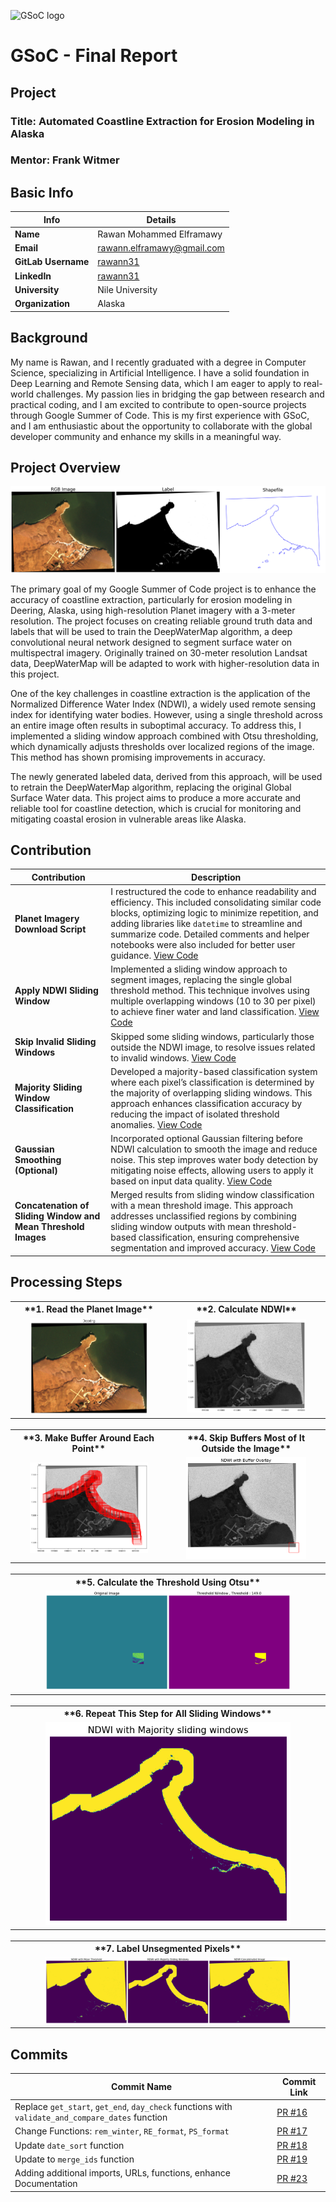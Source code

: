 ![GSoC logo](https://developers.google.com/open-source/gsoc/resources/downloads/GSoC-logo-horizontal.svg)

# GSoC - Final Report

## Project
### **Title:** Automated Coastline Extraction for Erosion Modeling in Alaska  
### **Mentor:** Frank Witmer

## Basic Info
| **Info**              | **Details**                                  |
|-----------------------|----------------------------------------------|
| **Name**              | Rawan Mohammed Elframawy                     |
| **Email**             | [rawann.elframawy@gmail.com](mailto:rawann.elframawy@gmail.com) |
| **GitLab Username**   | [rawann31](https://gitlab.com/rawann31)     |
| **LinkedIn**          | [rawann31](https://www.linkedin.com/in/rawann31) |
| **University**        | Nile University                              |
| **Organization**      | Alaska                                       |

## Background
My name is Rawan, and I recently graduated with a degree in Computer Science, specializing in Artificial Intelligence. I have a solid foundation in Deep Learning and Remote Sensing data, which I am eager to apply to real-world challenges. My passion lies in bridging the gap between research and practical coding, and I am excited to contribute to open-source projects through Google Summer of Code. This is my first experience with GSoC, and I am enthusiastic about the opportunity to collaborate with the global developer community and enhance my skills in a meaningful way.

## Project Overview
![Project Overview](./images/project_overview.png)

The primary goal of my Google Summer of Code project is to enhance the accuracy of coastline extraction, particularly for erosion modeling in Deering, Alaska, using high-resolution Planet imagery with a 3-meter resolution. The project focuses on creating reliable ground truth data and labels that will be used to train the DeepWaterMap algorithm, a deep convolutional neural network designed to segment surface water on multispectral imagery. Originally trained on 30-meter resolution Landsat data, DeepWaterMap will be adapted to work with higher-resolution data in this project.

One of the key challenges in coastline extraction is the application of the Normalized Difference Water Index (NDWI), a widely used remote sensing index for identifying water bodies. However, using a single threshold across an entire image often results in suboptimal accuracy. To address this, I implemented a sliding window approach combined with Otsu thresholding, which dynamically adjusts thresholds over localized regions of the image. This method has shown promising improvements in accuracy.

The newly generated labeled data, derived from this approach, will be used to retrain the DeepWaterMap algorithm, replacing the original Global Surface Water data. This project aims to produce a more accurate and reliable tool for coastline detection, which is crucial for monitoring and mitigating coastal erosion in vulnerable areas like Alaska.

## Contribution

| **Contribution**                          | **Description**                                                                                                                                                                                                                                                                                                                                                                            |
|-------------------------------------------|--------------------------------------------------------------------------------------------------------------------------------------------------------------------------------------------------------------------------------------------------------------------------------------------------------------------------------------------------------------------------------------------------------------------------------------------------------|
| **Planet Imagery Download Script**        | I restructured the code to enhance readability and efficiency. This included consolidating similar code blocks, optimizing logic to minimize repetition, and adding libraries like `datetime` to streamline and summarize code. Detailed comments and helper notebooks were also included for better user guidance. [View Code](https://github.com/fwitmer/CoastlineExtraction/blob/dev/DeeringAutoDownloadCode.py) |
| **Apply NDWI Sliding Window**             | Implemented a sliding window approach to segment images, replacing the single global threshold method. This technique involves using multiple overlapping windows (10 to 30 per pixel) to achieve finer water and land classification. [View Code](#)                                                                                       |
| **Skip Invalid Sliding Windows**          | Skipped some sliding windows, particularly those outside the NDWI image, to resolve issues related to invalid windows. [View Code](#)                                                                                                                                                                                                                                    |
| **Majority Sliding Window Classification** | Developed a majority-based classification system where each pixel’s classification is determined by the majority of overlapping sliding windows. This approach enhances classification accuracy by reducing the impact of isolated threshold anomalies. [View Code](#)                                                                                                    |
| **Gaussian Smoothing (Optional)**         | Incorporated optional Gaussian filtering before NDWI calculation to smooth the image and reduce noise. This step improves water body detection by mitigating noise effects, allowing users to apply it based on input data quality. [View Code](#)                                                                                                              |
| **Concatenation of Sliding Window and Mean Threshold Images** | Merged results from sliding window classification with a mean threshold image. This approach addresses unclassified regions by combining sliding window outputs with mean threshold-based classification, ensuring comprehensive segmentation and improved accuracy. [View Code](#)                                                          |

## Processing Steps

<div style="text-align: center;">

<table style="margin: auto;">
  <tr>
    <th>**1. Read the Planet Image**</th>
    <th>**2. Calculate NDWI**</th>
  </tr>
  <tr>
    <td><img src="./images/image_rgb.png" alt="RGB Image" style="width: 80%; max-width: 400px;"/></td>
    <td><img src="./images/image_ndwi.png" alt="NDWI Image" style="width: 80%; max-width: 400px;"/></td>
  </tr>
</table>

<br>

<table style="margin: auto;">
  <tr>
    <th>**3. Make Buffer Around Each Point**</th>
    <th>**4. Skip Buffers Most of It Outside the Image**</th>
  </tr>
  <tr>
    <td><img src="./images/image_buffers.png" alt="Buffers Image" style="width: 80%; max-width: 400px;"/></td>
    <td><img src="./images/image_skipped_buffers.png" alt="Skipped Buffers Image" style="width: 80%; max-width: 400px;"/></td>
  </tr>
</table>

<br>

<table style="margin: auto;">
  <tr>
    <th>**5. Calculate the Threshold Using Otsu**</th>
  </tr>
  <tr>
    <td><img src="./images/image_labelled_image.png" alt="Labelled Image" style="width: 80%; max-width: 500px;"/></td>
  </tr>
</table>

<br>

<table style="margin: auto;">
  <tr>
    <th>**6. Repeat This Step for All Sliding Windows**</th>
  </tr>
  <tr>
    <td><img src="./images/image_all_sliding_windows_labelled.png" alt="All Sliding Windows Labelled" style="width: 80%; max-width: 500px;"/></td>
  </tr>
</table>

<br>

<table style="margin: auto;">
  <tr>
    <th>**7. Label Unsegmented Pixels**</th>
  </tr>
  <tr>
    <td><img src="./images/results_sliding_concatenated.png" alt="Sliding Concatenated Results" style="width: 80%; max-width: 500px;"/></td>
  </tr>
</table>

</div>

## Commits

| **Commit Name**                                                       | **Commit Link**                                          |
|-----------------------------------------------------------------------|----------------------------------------------------------|
| Replace `get_start`, `get_end`, `day_check` functions with `validate_and_compare_dates` function | [PR #16](https://github.com/fwitmer/CoastlineExtraction/pull/16) |
| Change Functions: `rem_winter`, `RE_format`, `PS_format`              | [PR #17](https://github.com/fwitmer/CoastlineExtraction/pull/17) |
| Update `date_sort` function                                           | [PR #18](https://github.com/fwitmer/CoastlineExtraction/pull/18) |
| Update to `merge_ids` function                                         | [PR #19](https://github.com/fwitmer/CoastlineExtraction/pull/19) |
| Adding additional imports, URLs, functions, enhance Documentation     | [PR #23](https://github.com/fwitmer/CoastlineExtraction/pull/23) |

